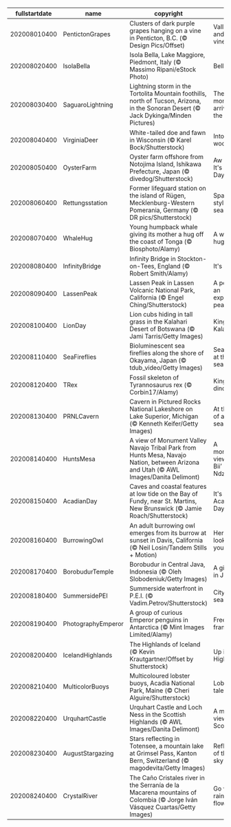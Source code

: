 |fullstartdate|name|copyright|title|image|
|--|--|--|--|--|
202008010400|PentictonGrapes|Clusters of dark purple grapes hanging on a vine in Penticton, B.C. (© Design Pics/Offset)|Valley views and vineyards|![](/en-CA/2020/08/202008010400PentictonGrapes.jpg)|
202008020400|IsolaBella|Isola Bella, Lake Maggiore, Piedmont, Italy (© Massimo Ripani/eStock Photo)|Bellissima!|![](/en-CA/2020/08/202008020400IsolaBella.jpg)|
202008030400|SaguaroLightning|Lightning storm in the Tortolita Mountain foothills, north of Tucson, Arizona, in the Sonoran Desert (© Jack Dykinga/Minden Pictures)|The monsoon arrives in the desert|![](/en-CA/2020/08/202008030400SaguaroLightning.jpg)|
202008040400|VirginiaDeer|White-tailed doe and fawn in Wisconsin (© Karel Bock/Shutterstock)|Into the woods|![](/en-CA/2020/08/202008040400VirginiaDeer.jpg)|
202008050400|OysterFarm|Oyster farm offshore from Notojima Island, Ishikawa Prefecture, Japan (© divedog/Shutterstock)|Aw shucks, It's Oyster Day|![](/en-CA/2020/08/202008050400OysterFarm.jpg)|
202008060400|Rettungsstation|Former lifeguard station on the island of Rügen, Mecklenburg-Western Pomerania, Germany (© DR pics/Shutterstock)|Space-age style by the sea|![](/en-CA/2020/08/202008060400Rettungsstation.jpg)|
202008070400|WhaleHug|Young humpback whale giving its mother a hug off the coast of Tonga (© Biosphoto/Alamy)|A whale of a hug|![](/en-CA/2020/08/202008070400WhaleHug.jpg)|
202008080400|InfinityBridge|Infinity Bridge in Stockton-on-Tees, England (© Robert Smith/Alamy)|It's ∞ Day!|![](/en-CA/2020/08/202008080400InfinityBridge.jpg)|
202008090400|LassenPeak|Lassen Peak in Lassen Volcanic National Park, California (© Engel Ching/Shutterstock)|A peek at an explosive peak|![](/en-CA/2020/08/202008090400LassenPeak.jpg)|
202008100400|LionDay|Lion cubs hiding in tall grass in the Kalahari Desert of Botswana (© Jami Tarris/Getty Images)|Kings of the Kalahari|![](/en-CA/2020/08/202008100400LionDay.jpg)|
202008110400|SeaFireflies|Bioluminescent sea fireflies along the shore of Okayama, Japan (© tdub_video/Getty Images)|Sea fireflies at the seashore|![](/en-CA/2020/08/202008110400SeaFireflies.jpg)|
202008120400|TRex|Fossil skeleton of Tyrannosaurus rex (© Corbin17/Alamy)|King of the dinosaurs|![](/en-CA/2020/08/202008120400TRex.jpg)|
202008130400|PRNLCavern|Cavern in Pictured Rocks National Lakeshore on Lake Superior, Michigan (© Kenneth Keifer/Getty Images)|At the shore of an inland sea|![](/en-CA/2020/08/202008130400PRNLCavern.jpg)|
202008140400|HuntsMesa|A view of Monument Valley Navajo Tribal Park from Hunts Mesa, Navajo Nation, between Arizona and Utah (© AWL Images/Danita Delimont)|A monumental view of 'Tsé Biiʼ Ndzisgaii'|![](/en-CA/2020/08/202008140400HuntsMesa.jpg)|
202008150400|AcadianDay|Caves and coastal features at low tide on the Bay of Fundy, near St. Martins, New Brunswick (© Jamie Roach/Shutterstock)|It's National Acadian Day|![](/en-CA/2020/08/202008150400AcadianDay.jpg)|
202008160400|BurrowingOwl|An adult burrowing owl emerges from its burrow at sunset in Davis, California (© Neil Losin/Tandem Stills + Motion)|Here’s looking at you|![](/en-CA/2020/08/202008160400BurrowingOwl.jpg)|
202008170400|BorobudurTemple|Borobudur in Central Java, Indonesia (© Oleh Slobodeniuk/Getty Images)|A giant relic in Java|![](/en-CA/2020/08/202008170400BorobudurTemple.jpg)|
202008180400|SummersidePEI|Summerside waterfront in P.E.I. (© Vadim.Petrov/Shutterstock)|City by the sea|![](/en-CA/2020/08/202008180400SummersidePEI.jpg)|
202008190400|PhotographyEmperor|A group of curious Emperor penguins in Antarctica (© Mint Images Limited/Alamy)|Freeze frame|![](/en-CA/2020/08/202008190400PhotographyEmperor.jpg)|
202008200400|IcelandHighlands|The Highlands of Iceland (© Kevin Krautgartner/Offset by Shutterstock)|Up in the Highlands|![](/en-CA/2020/08/202008200400IcelandHighlands.jpg)|
202008210400|MulticolorBuoys|Multicoloured lobster buoys, Acadia National Park, Maine (© Cheri Alguire/Shutterstock)|Lobster tales|![](/en-CA/2020/08/202008210400MulticolorBuoys.jpg)|
202008220400|UrquhartCastle|Urquhart Castle and Loch Ness in the Scottish Highlands (© AWL Images/Danita Delimont)|A monster view in Scotland|![](/en-CA/2020/08/202008220400UrquhartCastle.jpg)|
202008230400|AugustStargazing|Stars reflecting in Totensee, a mountain lake at Grimsel Pass, Kanton Bern, Switzerland (© magodevita/Getty Images)|Reflections of the night sky|![](/en-CA/2020/08/202008230400AugustStargazing.jpg)|
202008240400|CrystalRiver|The Caño Cristales river in the Serranía de la Macarena mountains of Colombia (© Jorge Iván Vásquez Cuartas/Getty Images)|Go with the rainbow flow|![](/en-CA/2020/08/202008240400CrystalRiver.jpg)|
